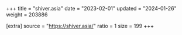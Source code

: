 +++
title = "shiver.asia"
date = "2023-02-01"
updated = "2024-01-26"
weight = 203886

[extra]
source = "https://shiver.asia/"
ratio = 1
size = 199
+++
